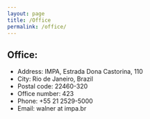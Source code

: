 ```yaml
---
layout: page
title: /Office
permalink: /office/
---
```

## Office:

- Address: IMPA, Estrada Dona Castorina, 110
- City: Rio de Janeiro, Brazil
- Postal code: 22460-320
- Office number: 423
- Phone: +55 21 2529-5000
- Email: walner at impa.br 
